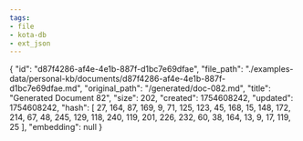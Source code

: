 ```yaml
---
tags:
- file
- kota-db
- ext_json
---
```

{
  "id": "d87f4286-af4e-4e1b-887f-d1bc7e69dfae",
  "file_path": "./examples-data/personal-kb/documents/d87f4286-af4e-4e1b-887f-d1bc7e69dfae.md",
  "original_path": "/generated/doc-082.md",
  "title": "Generated Document 82",
  "size": 202,
  "created": 1754608242,
  "updated": 1754608242,
  "hash": [
    27,
    164,
    87,
    169,
    9,
    71,
    125,
    123,
    45,
    168,
    15,
    148,
    172,
    214,
    67,
    48,
    245,
    129,
    118,
    240,
    119,
    201,
    226,
    232,
    60,
    38,
    164,
    13,
    9,
    17,
    119,
    25
  ],
  "embedding": null
}